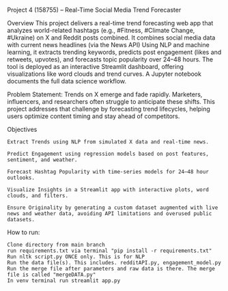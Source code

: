 Project 4 (158755) – Real-Time Social Media Trend Forecaster

Overview
This project delivers a real-time trend forecasting web app that analyzes world-related hashtags (e.g., #Fitness, #Climate Change, #Ukraine) on X and Reddit posts combined. It combines social media data with current news headlines (via the News API)  Using NLP and machine learning, it extracts trending keywords, predicts post engagement (likes and retweets, upvotes), and forecasts topic popularity over 24–48 hours. The tool is deployed as an interactive Streamlit dashboard, offering visualizations like word clouds and trend curves. A Jupyter notebook documents the full data science workflow.

Problem Statement:
Trends on X emerge and fade rapidly. Marketers, influencers, and researchers often struggle to anticipate these shifts. This project addresses that challenge by forecasting trend lifecycles, helping users optimize content timing and stay ahead of competitors.

Objectives

    Extract Trends using NLP from simulated X data and real-time news.

    Predict Engagement using regression models based on post features, sentiment, and weather.

    Forecast Hashtag Popularity with time-series models for 24–48 hour outlooks.

    Visualize Insights in a Streamlit app with interactive plots, word clouds, and filters.

    Ensure Originality by generating a custom dataset augmented with live news and weather data, avoiding API limitations and overused public datasets.


How to run:

    Clone directory from main branch
    run requirements.txt via terminal "pip install -r requirements.txt"
    Run nltk script.py ONCE only. This is for NLP
    Run the data file(s). This includes. redditAPI.py, engagement_model.py
    Run the merge file after parameters and raw data is there. The merge file is called "mergeDATA.py"
    In venv terminal run streamlit app.py

